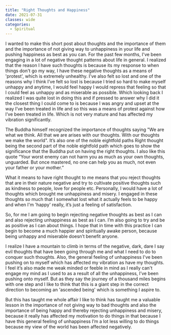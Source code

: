 ```yaml
---
title: "Right Thoughts and Happiness"
date: 2021-07-31
classes: wide
categories:
  - Spiritual 
---
```


I wanted to make this short post about thoughts and the importance of them and the importance of not giving way to unhappiness in your life and pushing happiness as best as you can. For the past few months, I've been engaging in a lot of negative thought patterns about life in general. I realized that the reason I have such thoughts is because its my response to when things don't go my way, I have these negative thoughts as a means of 'protest', which is extremely unhealthy. I’ve also felt so lost and one of the reasons why I think I’ve felt so lost is because I tried so hard to make myself unhappy and anytime, I would feel happy I would repress that feeling so that I could feel as unhappy and as miserable as possible. Which looking back I realized I was quite lost in doing this and if pressed to answer why I did it the closest thing I could come to is because I was angry and upset at the way I’ve been treated in life and so this was a means of protest against how I’ve been treated in life. Which is not very mature and has affected my vibration significantly. 

The Buddha himself recognized the importance of thoughts saying "We are what we think. All that we are arises with our thoughts. With our thoughts we make the world". It’s also one of the noble eightfold paths Right thought being the second part of the noble eightfold path which goes to show the significance that the Buddha put on having the right thoughts. I also like this quote “Your worst enemy can not harm you as much as your own thoughts, unguarded. But once mastered, no one can help you as much, not even your father or your mother.” 

What it means to have right thought to me means that you reject thoughts that are in their nature negative and try to cultivate positive thoughts such as kindness to people, love for people etc. Personally, I would have a lot of thoughts which brought me unhappiness and misery. I engaged in these thoughts so much that I somewhat lost what it actually feels to be happy and when I'm 'happy' really, it’s just a feeling of satisfaction. 

So, for me I am going to begin rejecting negative thoughts as best as I can and also rejecting unhappiness as best as I can. I’m also going to try and be as positive as I can about things. I hope that in time with this practice I can begin to become a much happier and spiritually awake person, because being unhappy and miserable doesn’t benefit anyone. 

I realize I have a mountain to climb in terms of the negative, dark, dare I say evil thoughts that have been going through me and what I need to do to conquer such thoughts.  Also, the general feeling of unhappiness I've been pushing on to myself which has affected my vibration as have my thoughts. I feel it’s also made me weak minded or feeble in mind as I really can't engage my mind as I used to as a result of all the unhappiness, I’ve been pushing onto myself. But as they say the journey of a thousand miles begins with one step and I like to think that this is a giant step in the correct direction to becoming an 'ascended being' which is something I aspire to.

But this has taught me whole affair I like to think has taught me a valuable lesson in the importance of not giving way to bad thoughts and also the importance of being happy and thereby rejecting unhappiness and misery, because it really has affected my motivation to do things in that because I have this general feeling of unhappiness I’m a lot less willing to do things because my view of the world has been affected negatively. 
